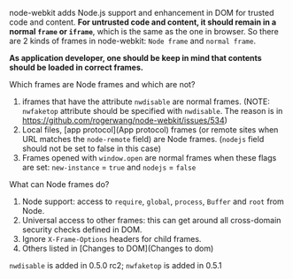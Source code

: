 node-webkit adds Node.js support and enhancement in DOM for trusted code and content. **For untrusted code and content, it should remain in a normal `frame` or `iframe`**, which is the same as the one in browser. So there are 2 kinds of frames in node-webkit: `Node frame` and `normal frame`.

**As application developer, one should be keep in mind that contents should be loaded in correct frames.**

Which frames are Node frames and which are not?

1. iframes that have the attribute `nwdisable` are normal frames. (NOTE: `nwfaketop` attribute should be specified with `nwdisable`. The reason is in https://github.com/rogerwang/node-webkit/issues/534)
2. Local files, [app protocol](App protocol) frames (or remote sites when URL matches the `node-remote` field) are Node frames. (`nodejs` field should not be set to false in this case)
3. Frames opened with `window.open` are normal frames when these flags are set: `new-instance` = `true` and `nodejs` = `false`

What can Node frames do?

1. Node support: access to `require`, `global`, `process`, `Buffer` and `root` from Node.
2. Universal access to other frames: this can get around all cross-domain security checks defined in DOM.
3. Ignore `X-Frame-Options` headers for child frames.
4. Others listed in [Changes to DOM](Changes to dom)

`nwdisable` is added in 0.5.0 rc2; `nwfaketop` is added in 0.5.1